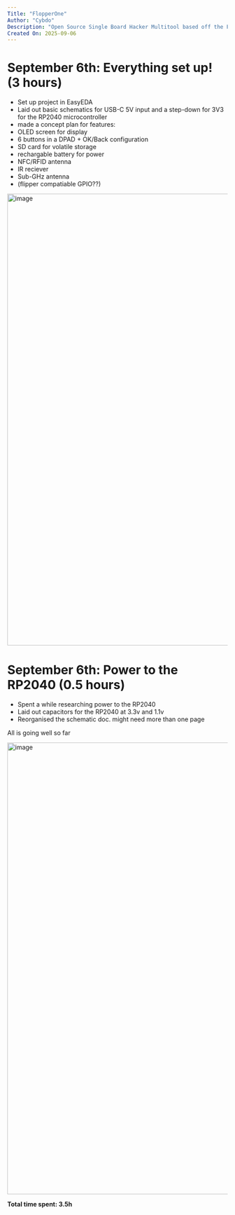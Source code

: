 ```yaml
---
Title: "FlopperOne"
Author: "Cybdo"
Description: "Open Source Single Board Hacker Multitool based off the Flipper Zero"
Created On: 2025-09-06
---
```


# September 6th: Everything set up! (3 hours)
- Set up project in EasyEDA
- Laid out basic schematics for USB-C 5V input and a step-down for 3V3 for the RP2040 microcontroller
- made a concept plan for features:
-   OLED screen for display
-   6 buttons in a DPAD + OK/Back configuration
-   SD card for volatile storage
-   rechargable battery for power
-   NFC/RFID antenna
-   IR reciever
-   Sub-GHz antenna
-   (flipper compatiable GPIO??)

<img width="1672" height="1032" alt="image" src="https://github.com/user-attachments/assets/57a28603-0fe8-455e-8bd7-5500cc2525d8" />


# September 6th: Power to the RP2040 (0.5 hours)
- Spent a while researching power to the RP2040
- Laid out capacitors for the RP2040 at 3.3v and 1.1v
- Reorganised the schematic doc. might need more than one page

All is going well so far

<img width="1672" height="1032" alt="image" src="https://github.com/user-attachments/assets/bf7b642a-0a42-481e-ad2f-208a0da4cbfe" />


**Total time spent: 3.5h**
